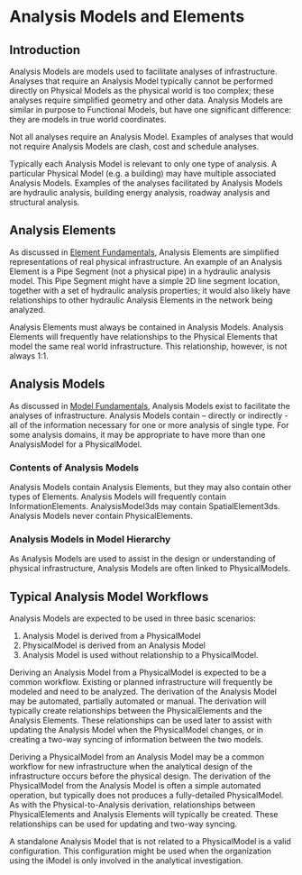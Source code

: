 # Analysis Models and Elements

## Introduction

Analysis Models are models used to facilitate analyses of  infrastructure. Analyses that require an Analysis Model typically cannot be performed directly on Physical Models as the physical world is too complex; these analyses require simplified geometry and other data.  Analysis Models are similar in purpose to Functional Models, but have one significant difference: they are models in true world coordinates.

Not all analyses require an Analysis Model. Examples of analyses that would not require Analysis Models are clash, cost and schedule analyses.

Typically each Analysis Model is relevant to only one type of analysis. A particular Physical Model (e.g. a building) may have multiple associated Analysis Models. Examples of the analyses facilitated by Analysis Models are hydraulic analysis, building energy analysis, roadway analysis and structural analysis.

<!-- WIP: References to classes that do not exist
*Analysis Model* and *Analysis Element* do not directly correspond to BIS classes; they are concepts that can be applied to and be implemented by multiple classes. Currently *AnalysisModel3d* and *AnalysisElement3d* are the only classes that implement these concepts.
-->

## Analysis Elements

As discussed in [Element Fundamentals](./element-fundamentals.md), Analysis Elements are simplified representations of real physical infrastructure. An example of an Analysis Element is a Pipe Segment (not a physical pipe) in a hydraulic analysis model. This Pipe Segment might have a simple 2D line segment location, together with a set of hydraulic analysis properties; it would also likely have relationships to other hydraulic Analysis Elements in the network being analyzed.

Analysis Elements must always be contained in Analysis Models. Analysis Elements will frequently have relationships to the Physical Elements that model the same real world infrastructure. This relationship, however, is not always 1:1.

<!-- WIP: References to classes that do not exist
Currently, only AnalysisElement3d is defined. This class is for Analysis Elements that are placed in real-world 3D space. Every AnalysisElement3d must exist in an AnalysisModel3d.
-->

## Analysis Models

As discussed in [Model Fundamentals](./model-fundamentals.md), Analysis Models exist to facilitate the analyses of infrastructure. Analysis Models contain – directly or indirectly - all of the information necessary for one or more analysis of single type. For some analysis domains, it may be appropriate to have more than one AnalysisModel for a PhysicalModel.

<!-- WIP: References to classes that do not exist
Currently, only AnalysisModel3d is defined. This class is for Analysis Models that relate to real-world 3D space.
-->

### Contents of Analysis Models

Analysis Models contain Analysis Elements, but they may also contain other types of Elements. Analysis Models will frequently contain InformationElements. AnalysisModel3ds may contain SpatialElement3ds. Analysis Models never contain PhysicalElements.

### Analysis Models in Model Hierarchy

As Analysis Models are used to assist in the design or understanding of physical infrastructure, Analysis Models are often linked to PhysicalModels.

<!-- TODO: Finish this section. Likely reference [Information Hierarchy](./information-hierarchy.md). -->

## Typical Analysis Model Workflows

Analysis Models are expected to be used in three basic scenarios:

1. Analysis Model is derived from a PhysicalModel
2. PhysicalModel is derived from an Analysis Model
3. Analysis Model is used without relationship to a PhysicalModel.

Deriving an Analysis Model from a PhysicalModel is expected to be a common workflow. Existing or planned infrastructure will frequently be modeled and need to be analyzed. The derivation of the Analysis Model may be automated, partially automated or manual. The derivation will typically create relationships between the PhysicalElements and the Analysis Elements. These relationships can be used later to assist with updating the Analysis Model when the PhysicalModel changes, or in creating a two-way syncing of information between the two models.

Deriving a PhysicalModel from an Analysis Model may be a common workflow for new infrastructure when the analytical design of the infrastructure occurs before the physical design. The derivation of the PhysicalModel from the Analysis Model is often a simple automated operation, but typically does not produces a fully-detailed PhysicalModel. As with the Physical-to-Analysis derivation, relationships between PhysicalElements and Analysis Elements will typically be created. These relationships can be used for updating and two-way syncing.

A standalone Analysis Model that is not related to a PhysicalModel is a valid configuration. This configuration might be used when the organization using the iModel is only involved in the analytical investigation.

<!-- WIP: References to classes that do not exist
## Example - Building Thermal Analysis

Building thermal analysis is one likely use of AnalysisModel3d.

The exterior envelope and interior partitions of the building might be modelled with an EnvelopePanel subclass of AnalysisElement3d which would contain information on the panel shape, with relevant infrared radiation transmittance, thermal mass and thermal insulation properties. These EnvelopePanel elements would be related back to whatever items in the PhysicalModel that they were representing.

Similarly, AnalysisElement3ds subclasses would be created to represent the key components of the HVAC system. These would also be related back to their associated PhysicalElements.

InformationElement subclasses would be used to record other parameters for the analysis, such as weather scenarios and building operating assumptions.

The complete results of the thermal analysis would likely be large and would not be stored directly in the iModel. However, key or summary results would likely be stored in Elements (InformationElements or AnalysisElement3ds) in the AnalysisModel3d.
-->
